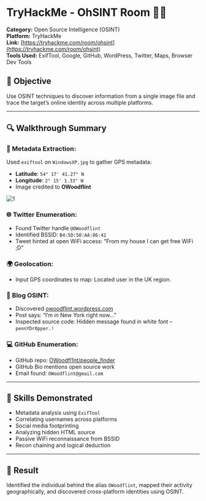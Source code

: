 # TryHackMe - OhSINT Room 🕵️‍♂️  
**Category:** Open Source Intelligence (OSINT)  
**Platform:** TryHackMe  
**Link:** [https://tryhackme.com/room/ohsint](https://tryhackme.com/room/ohsint)  
**Tools Used:** ExifTool, Google, GitHub, WordPress, Twitter, Maps, Browser Dev Tools

## 🧠 Objective
Use OSINT techniques to discover information from a single image file and trace the target’s online identity across multiple platforms.

---

## 🔍 Walkthrough Summary

### 📸 Metadata Extraction:
Used `exiftool` on `WindowsXP.jpg` to gather GPS metadata:
- **Latitude**: `54° 17' 41.27" N`
- **Longitude**: `2° 15' 1.33" W`
- Image credited to **OWoodflint**

![1](https://github.com/user-attachments/assets/4f752775-7e9e-42e2-a69a-ad39590f1a9e)


### 🌐 Twitter Enumeration:
- Found Twitter handle `@OWoodflint`
- Identified BSSID: `B4:5D:50:AA:86:41`
- Tweet hinted at open WiFi access: “From my house I can get free WiFi ;D”

### 🌍 Geolocation:
- Input GPS coordinates to map: Located user in the UK region.

### 📝 Blog OSINT:
- Discovered [owoodflint.wordpress.com](https://owoodflint.wordpress.com)
- Post says: “I’m in New York right now...”
- Inspected source code: Hidden message found in white font – `pennYDr0pper.!`

### 💻 GitHub Enumeration:
- GitHub repo: [OWoodfl1nt/people_finder](https://github.com/OWoodfl1nt/people_finder)
- GitHub Bio mentions open source work
- Email found: `OWoodflint@gmail.com`

---

## 🧩 Skills Demonstrated
- Metadata analysis using `ExifTool`
- Correlating usernames across platforms
- Social media footprinting
- Analyzing hidden HTML source
- Passive WiFi reconnaissance from BSSID
- Recon chaining and logical deduction

---

## 🏁 Result
Identified the individual behind the alias `OWoodflint`, mapped their activity geographically, and discovered cross-platform identities using OSINT.
